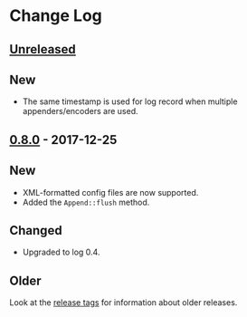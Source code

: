 # Change Log

## [Unreleased]

## New

* The same timestamp is used for log record when multiple appenders/encoders
are used.

## [0.8.0] - 2017-12-25

## New

* XML-formatted config files are now supported.
* Added the `Append::flush` method.

## Changed

* Upgraded to log 0.4.

## Older

Look at the [release tags] for information about older releases.

[Unreleased]: https://github.com/sfackler/log4rs/compare/v0.8.0...HEAD
[0.8.0]: https://github.com/sfackler/log4rs/compare/v0.7.0...v0.8.0
[release tags]: https://github.com/sfackler/log4rs/releases

